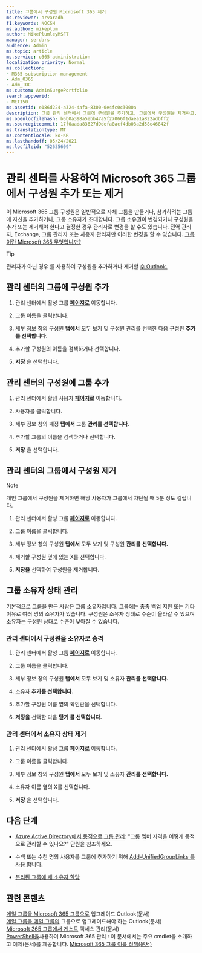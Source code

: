 ```yaml
---
title: 그룹에서 구성원 Microsoft 365 제거
ms.reviewer: arvaradh
f1.keywords: NOCSH
ms.author: mikeplum
author: MikePlumleyMSFT
manager: serdars
audience: Admin
ms.topic: article
ms.service: o365-administration
localization_priority: Normal
ms.collection:
- M365-subscription-management
- Adm_O365
- Adm_TOC
ms.custom: AdminSurgePortfolio
search.appverid:
- MET150
ms.assetid: e186d224-a324-4afa-8300-0e4fc0c3000a
description: 그룹 관리 센터에서 그룹에 구성원을 추가하고, 그룹에서 구성원을 제거하고, 그룹 소유자 상태를 관리하는 Microsoft 365 방법을 학습합니다.
ms.openlocfilehash: b5b0a398a5ebb47a5f27066f1daea1a822adbff2
ms.sourcegitcommit: 17f0aada83627d9defa0acf4db03a2d58e46842f
ms.translationtype: MT
ms.contentlocale: ko-KR
ms.lasthandoff: 05/24/2021
ms.locfileid: "52635609"
---
```

# <a name="add-or-remove-members-from-microsoft-365-groups-using-the-admin-center"></a>관리 센터를 사용하여 Microsoft 365 그룹에서 구성원 추가 또는 제거

이 Microsoft 365 그룹 구성원은 일반적으로 자체 그룹을 만들거나, 참가하려는 그룹에 자신을 추가하거나, 그룹 소유자가 초대합니다. 그룹 소유권이 변경되거나 구성원을 추가 또는 제거해야 한다고 결정한 경우 관리자로 변경을 할 수도 있습니다. 전역 관리자, Exchange, 그룹 관리자 또는 사용자 관리자만 이러한 변경을 할 수 있습니다. [그룹이란 Microsoft 365 무엇입니까?](https://support.microsoft.com/office/b565caa1-5c40-40ef-9915-60fdb2d97fa2)

> [!TIP]
> 관리자가 아닌 경우 를 사용하여 구성원을 추가하거나 제거할 [수 Outlook.](https://support.microsoft.com/office/3b650f4a-5c9b-4f94-a1bb-0cca4b1091de)
  
## <a name="add-a-member-to-a-group-in-the-admin-center"></a>관리 센터의 그룹에 구성원 추가

1. 관리 센터에서 활성 그룹 [**페이지로**](https://admin.microsoft.com/Adminportal/Home?#/groups) 이동합니다.  

2. 그룹 이름을 클릭합니다.

3. 세부 정보 창의 구성원 **탭에서** 모두 보기 및 구성원 관리를 선택한 다음 구성원 **추가를 선택합니다.**

4. 추가할 구성원의 이름을 검색하거나 선택합니다.

5. **저장** 을 선택합니다.

## <a name="add-a-group-to-a-member-in-the-admin-center"></a>관리 센터의 구성원에 그룹 추가

1. 관리 센터에서 활성 사용자 [**페이지로**](https://admin.microsoft.com/Adminportal/Home?#/users) 이동합니다.  

2. 사용자를 클릭합니다.

3. 세부 정보 창의 계정 **탭에서** 그룹 **관리를 선택합니다.**

4. 추가할 그룹의 이름을 검색하거나 선택합니다.

5. **저장** 을 선택합니다.

## <a name="remove-a-member-from-a-group-in-the-admin-center"></a>관리 센터의 그룹에서 구성원 제거

> [!NOTE]
> 개인 그룹에서 구성원을 제거하면 해당 사용자가 그룹에서 차단될 때 5분 정도 걸립니다.

1. 관리 센터에서 활성 그룹 [**페이지로**](https://admin.microsoft.com/Adminportal/Home?#/groups) 이동합니다.  

2. 그룹 이름을 클릭합니다.

3. 세부 정보 창의 구성원 **탭에서** 모두 보기 및 구성원 **관리를 선택합니다.**

4. 제거할 구성원 옆에 있는 X를 선택합니다.

5. **저장을** 선택하여 구성원을 제거합니다.

## <a name="manage-group-owner-status"></a>그룹 소유자 상태 관리

기본적으로 그룹을 만든 사람은 그룹 소유자입니다. 그룹에는 종종 백업 지원 또는 기타 이유로 여러 명의 소유자가 있습니다. 구성원은 소유자 상태로 수준이 올라갈 수 있으며 소유자는 구성원 상태로 수준이 낮아질 수 있습니다.
  
### <a name="promote-a-member-to-owner-status-in-the-admin-center"></a>관리 센터에서 구성원을 소유자로 승격

1. 관리 센터에서 활성 그룹 [**페이지로**](https://admin.microsoft.com/Adminportal/Home?#/groups) 이동합니다.  

2. 그룹 이름을 클릭합니다.

3. 세부 정보 창의 구성원 **탭에서** 모두 보기 및 소유자 **관리를 선택합니다.**

4. 소유자 **추가를 선택합니다.**

5. 추가할 구성원 이름 옆의 확인란을 선택합니다.

6. **저장을** 선택한 다음 **닫기 를 선택합니다.**

### <a name="remove-owner-status-in-the-admin-center"></a>관리 센터에서 소유자 상태 제거

1. 관리 센터에서 활성 그룹 [**페이지로**](https://admin.microsoft.com/Adminportal/Home?#/groups) 이동합니다.  

2. 그룹 이름을 클릭합니다.

3. 세부 정보 창의 구성원 **탭에서** 모두 보기 및 소유자 **관리를 선택합니다.**

4. 소유자 이름 옆의 X를 선택합니다.

5. **저장** 을 선택합니다.

## <a name="next-steps"></a>다음 단계

- [Azure Active Directory에서 동적으로 그룹 관리](/azure/active-directory/fundamentals/active-directory-groups-create-azure-portal): "그룹 멤버 자격을 어떻게 동적으로 관리할 수 있나요?" 단원을 참조하세요.

- 수백 또는 수천 명의 사용자를 그룹에 추가하기 위해 [Add-UnifiedGroupLinks 를 사용 합니다.](/powershell/module/exchange/add-unifiedgrouplinks)

- [분리된 그룹에 새 소유자 할당](https://support.microsoft.com/office/86bb3db6-8857-45d1-95c8-f6d540e45732)

## <a name="related-content"></a>관련 콘텐츠

[메일 그룹을 Microsoft 365 그룹으로](../manage/upgrade-distribution-lists.md) 업그레이드 Outlook(문서)\
[메일 그룹을 메일 그룹의](https://support.microsoft.com/office/7fb3d880-593b-4909-aafa-950dd50ce188) 그룹으로 업그레이드해야 하는 Outlook(문서)\
[Microsoft 365 그룹에서 게스트](manage-guest-access-in-groups.md) 액세스 관리(문서)\
[PowerShell을](../../enterprise/manage-microsoft-365-groups-with-powershell.md)사용하여 Microsoft 365 관리 : 이 문서에서는 주요 cmdlet을 소개하고 예제(문서)를 제공합니다.
[Microsoft 365 그룹 이름 정책(문서)](../../solutions/groups-naming-policy.md)